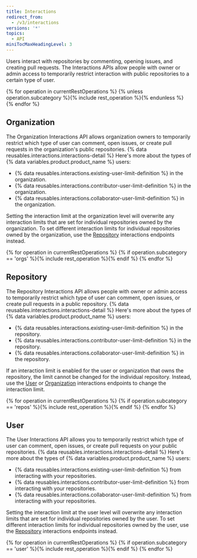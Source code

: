 ```yaml
---
title: Interactions
redirect_from:
  - /v3/interactions
versions: '*'
topics:
  - API
miniTocMaxHeadingLevel: 3
---
```


Users interact with repositories by commenting, opening issues, and creating pull requests. The Interactions APIs allow people with owner or admin access to temporarily restrict interaction with public repositories to a certain type of user.

{% for operation in currentRestOperations %}
  {% unless operation.subcategory %}{% include rest_operation %}{% endunless %}
{% endfor %}

## Organization

The Organization Interactions API allows organization owners to temporarily restrict which type of user can comment, open issues, or create pull requests in the organization's public repositories. {% data reusables.interactions.interactions-detail %} Here's more about the types of {% data variables.product.product_name %} users:

* {% data reusables.interactions.existing-user-limit-definition %} in the organization.
* {% data reusables.interactions.contributor-user-limit-definition %} in the organization.
* {% data reusables.interactions.collaborator-user-limit-definition %} in the organization.

Setting the interaction limit at the organization level will overwrite any interaction limits that are set for individual repositories owned by the organization. To set different interaction limits for individual repositories owned by the organization, use the [Repository](#repository) interactions endpoints instead.

{% for operation in currentRestOperations %}
  {% if operation.subcategory == 'orgs' %}{% include rest_operation %}{% endif %}
{% endfor %}

## Repository

The Repository Interactions API allows people with owner or admin access to temporarily restrict which type of user can comment, open issues, or create pull requests in a public repository. {% data reusables.interactions.interactions-detail %} Here's more about the types of {% data variables.product.product_name %} users:

* {% data reusables.interactions.existing-user-limit-definition %} in the repository.
* {% data reusables.interactions.contributor-user-limit-definition %} in the repository.
* {% data reusables.interactions.collaborator-user-limit-definition %} in the repository.

If an interaction limit is enabled for the user or organization that owns the repository, the limit cannot be changed for the individual repository. Instead, use the [User](#user) or [Organization](#organization) interactions endpoints to change the interaction limit.

{% for operation in currentRestOperations %}
  {% if operation.subcategory == 'repos' %}{% include rest_operation %}{% endif %}
{% endfor %}

## User

The User Interactions API allows you to temporarily restrict which type of user can comment, open issues, or create pull requests on your public repositories. {% data reusables.interactions.interactions-detail %} Here's more about the types of {% data variables.product.product_name %} users:

* {% data reusables.interactions.existing-user-limit-definition %} from interacting with your repositories.
* {% data reusables.interactions.contributor-user-limit-definition %} from interacting with your repositories.
* {% data reusables.interactions.collaborator-user-limit-definition %} from interacting with your repositories.

Setting the interaction limit at the user level will overwrite any interaction limits that are set for individual repositories owned by the user. To set different interaction limits for individual repositories owned by the user, use the [Repository](#repository) interactions endpoints instead.

{% for operation in currentRestOperations %}
  {% if operation.subcategory == 'user' %}{% include rest_operation %}{% endif %}
{% endfor %}

